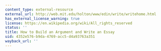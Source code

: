```yaml
---
content_type: external-resource
external_url: http://web.mit.edu/holton/www/edin/write/writehome.html
has_external_license_warning: true
license: https://en.wikipedia.org/wiki/All_rights_reserved
status: ''
title: How to Build an Argument and Write an Essay
uid: 4352e576-b9da-4769-acc5-d4a93763a351
wayback_url: ''
---
```

